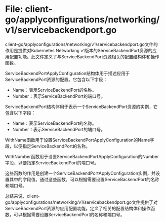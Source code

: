 # File: client-go/applyconfigurations/networking/v1/servicebackendport.go

client-go/applyconfigurations/networking/v1/servicebackendport.go文件的作用是提供对Kubernetes Networking v1版本的ServiceBackendPort资源的应用配置功能。此文件定义了与ServiceBackendPort资源相关的配置结构体和操作函数。

ServiceBackendPortApplyConfiguration结构体用于描述应用于ServiceBackendPort资源的配置。它包含以下字段：
- Name：表示ServiceBackendPort的名称。
- Number：表示ServiceBackendPort的端口号。

ServiceBackendPort结构体用于表示一个ServiceBackendPort资源的实例，它包含以下字段：
- Name：表示ServiceBackendPort的名称。
- Number：表示ServiceBackendPort的端口号。

WithName函数用于设置ServiceBackendPortApplyConfiguration的Name字段，以便指定ServiceBackendPort的名称。

WithNumber函数用于设置ServiceBackendPortApplyConfiguration的Number字段，以便指定ServiceBackendPort的端口号。

这些函数的作用是创建一个ServiceBackendPortApplyConfiguration实例，并设置其中的字段值。通过这些函数，可以根据需要设置ServiceBackendPort的名称和端口号。

总结来说，client-go/applyconfigurations/networking/v1/servicebackendport.go文件提供了对ServiceBackendPort资源的应用配置功能，定义了相关的配置结构体和操作函数，可以根据需要设置ServiceBackendPort的名称和端口号。

